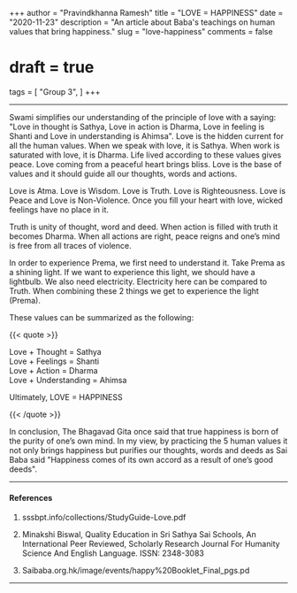 +++
author = "Pravindkhanna Ramesh"
title = "LOVE = HAPPINESS"
date = "2020-11-23"
description = "An article about Baba's teachings on human values that bring happiness."
slug = "love-happiness"
comments = false
# draft = true
tags = [
    "Group 3",
]
+++

---

Swami simplifies our understanding of the principle of love with a saying: "Love in thought is Sathya, Love in action is Dharma, Love in feeling is Shanti and Love in understanding is Ahimsa". Love is the hidden current for all the human values. When we speak with love, it is Sathya. When work is saturated with love, it is Dharma. Life lived according to these values gives peace. Love coming from a peaceful heart brings bliss. Love is the base of values and it should guide all our thoughts, words and actions.

Love is Atma. Love is Wisdom. Love is Truth. Love is Righteousness. Love is Peace and Love is Non-Violence. Once you fill your heart with love, wicked feelings have no place in it.

Truth is unity of thought, word and deed. When action is filled with truth it becomes Dharma. When all actions are right, peace reigns and one’s mind is free from all traces of violence.

In order to experience Prema, we first need to understand it. Take Prema as a shining light. If we want to experience this light, we should have a lightbulb. We also need electricity. Electricity here can be compared to Truth. When combining these 2 things we get to experience the light (Prema).

These values can be summarized as the following: 

{{< quote >}}
<p>Love + Thought = Sathya <br />
Love + Feelings = Shanti <br />
Love + Action = Dharma <br />
Love + Understanding = Ahimsa <br />

Ultimately, LOVE = HAPPINESS</p>
{{< /quote >}}

In conclusion, The Bhagavad Gita once said that true happiness is born of the purity of one’s own mind. In my view, by practicing the 5 human values it not only brings happiness but purifies our thoughts, words and deeds as Sai Baba said "Happiness comes of its own accord as a result of one’s good deeds". 

---

#### References

1. sssbpt.info/collections/StudyGuide-Love.pdf 

2. Minakshi Biswal, Quality Education in Sri Sathya Sai Schools, An International Peer Reviewed, Scholarly Research Journal For Humanity Science And English Language. ISSN: 2348-3083

3. Saibaba.org.hk/image/events/happy%20Booklet_Final_pgs.pd


---